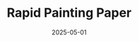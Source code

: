 ---
date: "2025-05-01"
draft: false
title: "Rapid Painting Paper"
description: "Un juego de dibujo rápido en papel real"
icon: "fas fa-pencil-alt"  # fontawesome icon pack : https://fontawesome.com/icons/


######################### banner #####################
banner:
  title: "Rapid Painting Paper"
  image: "images/products/rapid-painting-paper/ipad_landscape.webp"
  content : "Un juego de dibujo rápido y divertido en papel real. Palabras divertidas, bocetos rápidos y muchas risas!"
  button:
    enable : true
    label : "Descargar en App Store"
    link : "https://apps.apple.com/do/app/rapid-painting-paper/id6743800708?uo=2"
  background_class: "bg-light"


######################### about this product #####################
about_this_product:
  enable: true
  title: "Dibuja, ríe y compite <br> con papel real!"
  content: "Rapid Painting Paper es un juego de dibujo rápido que combina la diversión digital con la experiencia de dibujar en papel real. Desarrollado con Flutter para múltiples plataformas, actualmente disponible para iOS."
  background_class: ""

  features:
  - title: "Dibujo en Papel Real"
    icon: "fas fa-pencil-alt"
    content: "**Conecta el mundo digital con la experiencia táctil del papel**


    Dibuja en papel real mientras el juego te propone palabras divertidas y cronometra tus bocetos.
    
    * Utiliza cualquier papel y lápiz que tengas a mano

    * Sin necesidad de tabletas gráficas o pantallas táctiles

    * Recupera la sensación de dibujar a mano alzada en un juego moderno
    "

  - title: "Juego Rápido y Social"
    icon: "fas fa-users"
    content: "**Perfecto para reuniones con amigos y familia**


    Compite con tus amigos en rondas rápidas de dibujo y adivinación.
    
    * Palabras divertidas y desafiantes para poner a prueba tu creatividad

    * Cronómetro ajustable para aumentar la presión y las risas

    * Ideal para fiestas, reuniones familiares o tardes de juegos
    "

      
######################### product_info #####################
product_info:
  enable : true
  title: "Diversión multiplataforma <br> Experiencia única"
  content: "Desarrollado con Flutter para ofrecer la misma experiencia de calidad en diferentes dispositivos. Una mezcla perfecta entre tecnología y creatividad tradicional."
  background_class: "bg-light"
  features:
  - image: "images/products/01.jpg"
    content : "##### Para Amantes de los Juegos de Mesa


    Rapid Painting Paper trae la diversión de los juegos de mesa tradicionales al mundo digital, sin perder la esencia del dibujo a mano. Es la combinación perfecta entre tecnología y tradición.

    <br><br>

    ##### Para Familias y Amigos

    Un juego que une generaciones. Los más pequeños disfrutarán dibujando mientras los adultos se divierten con las palabras más desafiantes. Perfecto para cualquier reunión social.
    "

  - image: "images/products/02.jpg"
    content : "##### Para Artistas Aficionados


    Pon a prueba tus habilidades de dibujo bajo presión! No importa si eres un artista experimentado o un principiante, el juego se adapta a todos los niveles.

    <br><br>

    ##### Para Fiestas y Eventos

    Anima cualquier fiesta o evento con un juego que hace que todos participen. Rápido de aprender, fácil de jugar y garantiza muchas risas.
    "


######################### Intro Video #####################
intro_video:
  enable: true
  title: "Mira cómo funciona Rapid Painting Paper"
  content: "Un juego de dibujo rápido que combina la diversión digital con la experiencia de dibujar en papel real."
  video_url: "https://www.youtube.com/embed/dyZcRRWiuuw"
  video_thumbnail: "images/products/02.jpg"
  background_class: ""

      
######################### content_and_image_ordered #####################
content_and_image_ordered:
  enable : true
  block:
  - title : "Dibuja en papel real con la diversión de un juego digital"
    background_class : "bg-light"
    images:
    - "images/service-1.png"
    - "images/service-2.png"
    - "images/service-3.png"
    content : "Rapid Painting Paper combina lo mejor de los dos mundos: la sensación táctil de dibujar con lápiz y papel, y la diversión y dinamismo de un juego digital. La aplicación te propone palabras, cronometra tus dibujos y gestiona las puntuaciones, mientras tú te concentras en la parte más divertida: dibujar y adivinar!"
      
  - title : "Desarrollado con Flutter para una experiencia multiplataforma"
    background_class : ""
    images:
    - "images/service-1.png"
    content : "Creado con Flutter, Rapid Painting Paper ofrece una experiencia de usuario fluida y consistente en diferentes plataformas. Actualmente disponible para iOS, pronto llegará a más dispositivos para que todos puedan disfrutar de este juego innovador que mezcla el mundo digital con el dibujo tradicional."
      
  - title : "Perfecto para cualquier ocasión social"
    background_class : "bg-light"
    images:
    - "images/service-2.png"
    content : "Tanto si estás en una reunión familiar, una fiesta con amigos o una tarde tranquila en casa, Rapid Painting Paper se adapta a cualquier situación. Configura la dificultad, ajusta el tiempo y empieza a dibujar! Las risas están garantizadas cuando veáis los resultados de los dibujos hechos bajo presión."
      
  - title : "Un juego que une generaciones"
    background_class : ""
    images:
    - "images/service-3.png"
    content : "Desde los más pequeños hasta los abuelos, todos pueden participar y disfrutar de Rapid Painting Paper. El juego es intuitivo y fácil de aprender, pero ofrece retos para todos los niveles de habilidad. Una forma divertida de desconectar de las pantallas mientras utilizas la tecnología de manera creativa."

      
######################### CTA #####################
cta:
  enable : true
  title : "Empieza a dibujar y a reír hoy mismo!"
  content : "Descarga Rapid Painting Paper en App Store y descubre una nueva forma de disfrutar del dibujo en papel real con amigos y familia."
  background_class: ""
  button:
    enable : true
    label : "Descargar en App Store"
    link : "https://apps.apple.com/do/app/rapid-painting-paper/id6743800708?uo=2"

---